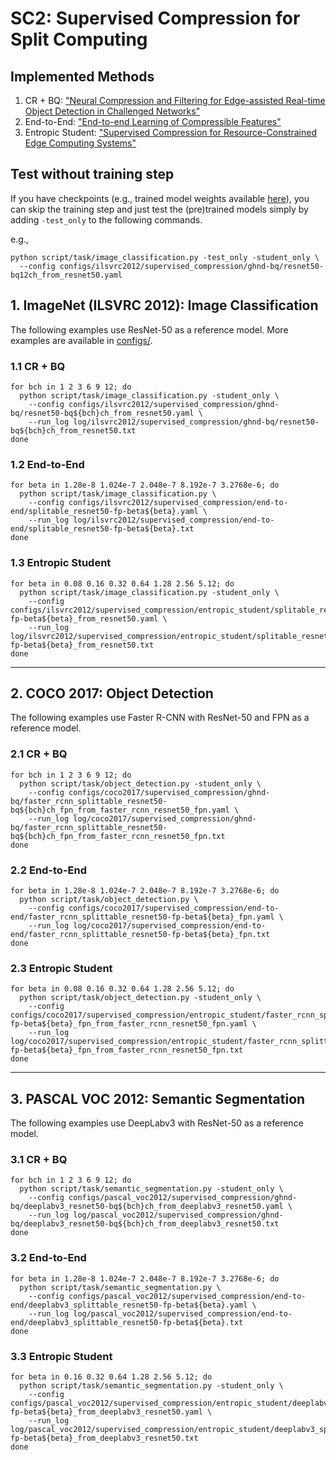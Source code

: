# SC2: Supervised Compression for Split Computing

## Implemented Methods
1. CR + BQ: ["Neural Compression and Filtering for Edge-assisted Real-time Object Detection in Challenged Networks"](https://arxiv.org/abs/2007.15818)
2. End-to-End: ["End-to-end Learning of Compressible Features"](https://arxiv.org/abs/2007.11797) 
3. Entropic Student: ["Supervised Compression for Resource-Constrained Edge Computing Systems"](https://openaccess.thecvf.com/content/WACV2022/html/Matsubara_Supervised_Compression_for_Resource-Constrained_Edge_Computing_Systems_WACV_2022_paper.html)

## Test without training step
If you have checkpoints (e.g., trained model weights available [here](https://github.com/yoshitomo-matsubara/sc2-benchmark#checkpoints)), 
you can skip the training step and just test the (pre)trained models simply by adding `-test_only` to the following commands.

e.g.,
```shell
python script/task/image_classification.py -test_only -student_only \
  --config configs/ilsvrc2012/supervised_compression/ghnd-bq/resnet50-bq12ch_from_resnet50.yaml
```

## 1. ImageNet (ILSVRC 2012): Image Classification
The following examples use ResNet-50 as a reference model. More examples are available in [configs/](https://github.com/yoshitomo-matsubara/sc2-benchmark/tree/main/configs).

### 1.1 CR + BQ
```shell
for bch in 1 2 3 6 9 12; do
  python script/task/image_classification.py -student_only \
    --config configs/ilsvrc2012/supervised_compression/ghnd-bq/resnet50-bq${bch}ch_from_resnet50.yaml \
    --run_log log/ilsvrc2012/supervised_compression/ghnd-bq/resnet50-bq${bch}ch_from_resnet50.txt
done
```

### 1.2 End-to-End
```shell
for beta in 1.28e-8 1.024e-7 2.048e-7 8.192e-7 3.2768e-6; do 
  python script/task/image_classification.py \
    --config configs/ilsvrc2012/supervised_compression/end-to-end/splitable_resnet50-fp-beta${beta}.yaml \
    --run_log log/ilsvrc2012/supervised_compression/end-to-end/splitable_resnet50-fp-beta${beta}.txt
done
```

### 1.3 Entropic Student
```shell
for beta in 0.08 0.16 0.32 0.64 1.28 2.56 5.12; do 
  python script/task/image_classification.py -student_only \
    --config configs/ilsvrc2012/supervised_compression/entropic_student/splitable_resnet50-fp-beta${beta}_from_resnet50.yaml \
    --run_log log/ilsvrc2012/supervised_compression/entropic_student/splitable_resnet50-fp-beta${beta}_from_resnet50.txt
done
```

---

## 2. COCO 2017: Object Detection
The following examples use Faster R-CNN with ResNet-50 and FPN as a reference model.

### 2.1 CR + BQ

```shell
for bch in 1 2 3 6 9 12; do
  python script/task/object_detection.py -student_only \
    --config configs/coco2017/supervised_compression/ghnd-bq/faster_rcnn_splittable_resnet50-bq${bch}ch_fpn_from_faster_rcnn_resnet50_fpn.yaml \
    --run_log log/coco2017/supervised_compression/ghnd-bq/faster_rcnn_splittable_resnet50-bq${bch}ch_fpn_from_faster_rcnn_resnet50_fpn.txt
done
```

### 2.2 End-to-End
```shell
for beta in 1.28e-8 1.024e-7 2.048e-7 8.192e-7 3.2768e-6; do 
  python script/task/object_detection.py \
    --config configs/coco2017/supervised_compression/end-to-end/faster_rcnn_splittable_resnet50-fp-beta${beta}_fpn.yaml \
    --run_log log/coco2017/supervised_compression/end-to-end/faster_rcnn_splittable_resnet50-fp-beta${beta}_fpn.txt
done
```

### 2.3 Entropic Student
```shell
for beta in 0.08 0.16 0.32 0.64 1.28 2.56 5.12; do 
  python script/task/object_detection.py -student_only \
    --config configs/coco2017/supervised_compression/entropic_student/faster_rcnn_splittable_resnet50-fp-beta${beta}_fpn_from_faster_rcnn_resnet50_fpn.yaml \
    --run_log log/coco2017/supervised_compression/entropic_student/faster_rcnn_splittable_resnet50-fp-beta${beta}_fpn_from_faster_rcnn_resnet50_fpn.txt
done
```

---

## 3. PASCAL VOC 2012: Semantic Segmentation
The following examples use DeepLabv3 with ResNet-50 as a reference model.

### 3.1 CR + BQ

```shell
for bch in 1 2 3 6 9 12; do
  python script/task/semantic_segmentation.py -student_only \
    --config configs/pascal_voc2012/supervised_compression/ghnd-bq/deeplabv3_resnet50-bq${bch}ch_from_deeplabv3_resnet50.yaml \
    --run_log log/pascal_voc2012/supervised_compression/ghnd-bq/deeplabv3_resnet50-bq${bch}ch_from_deeplabv3_resnet50.txt
done
```

### 3.2 End-to-End
```shell
for beta in 1.28e-8 1.024e-7 2.048e-7 8.192e-7 3.2768e-6; do 
  python script/task/semantic_segmentation.py \
    --config configs/pascal_voc2012/supervised_compression/end-to-end/deeplabv3_splittable_resnet50-fp-beta${beta}.yaml \
    --run_log log/pascal_voc2012/supervised_compression/end-to-end/deeplabv3_splittable_resnet50-fp-beta${beta}.txt
done
```

### 3.3 Entropic Student
```shell
for beta in 0.16 0.32 0.64 1.28 2.56 5.12; do 
  python script/task/semantic_segmentation.py -student_only \
    --config configs/pascal_voc2012/supervised_compression/entropic_student/deeplabv3_splittable_resnet50-fp-beta${beta}_from_deeplabv3_resnet50.yaml \
    --run_log log/pascal_voc2012/supervised_compression/entropic_student/deeplabv3_splittable_resnet50-fp-beta${beta}_from_deeplabv3_resnet50.txt
done
```

